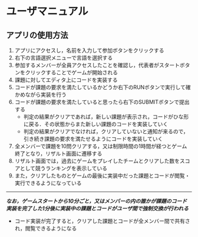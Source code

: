 # ユーザマニュアル
## アプリの使用方法
1. アプリにアクセスし，名前を入力して参加ボタンをクリックする
2. 右下の言語選択メニューで言語を選択する
3. 参加するメンバーが全員アクセスしたことを確認し，代表者がスタートボタンをクリックすることでゲームが開始される
4. 課題に対してエディタ上にコードを実装する
5. コードが課題の要求を満たしているかどうか右下のRUNボタンで実行して確かめながら実装を行う
6. コードが課題の要求を満たしていると思ったら右下のSUBMITボタンで提出する
   - 判定の結果がクリアであれば，新しい課題が表示され，コードがひな形に戻る．その状態からまた新しい課題のコードを実装していく
   - 判定の結果がクリアでなければ，クリアしていないと通知が来るので，引き続き課題の要求を満たせるようにコードを実装していく
7. 全メンバーで課題を10問クリアする，又は制限時間の1時間が経つとゲーム終了となり，リザルト画面に遷移する
8. リザルト画面では，過去にゲームをプレイしたチームとクリアした数をスコアとして競うランキングを表示している
9. また，クリアしたものとゲームの最後に実装中だった課題とコードが閲覧・実行できるようになっている
***
***なお，ゲームスタートから10分ごと，又はメンバーの内の誰かが課題のコード実装を完了した1分後に実装中の課題とコードがユーザ間で強制交換が行われる***
- コード実装が完了すると，クリアした課題とコードが全メンバー間で共有され，閲覧できるようになる
